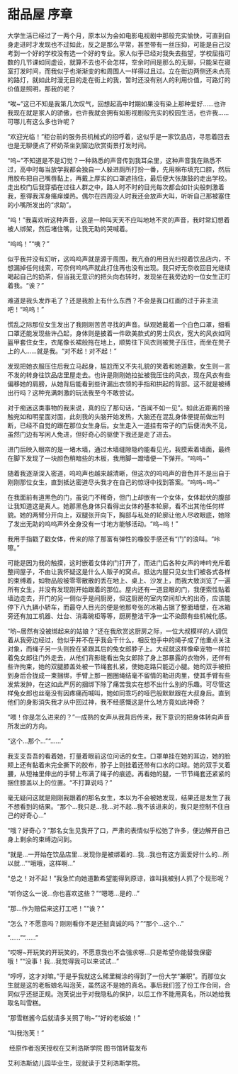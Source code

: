 # 甜品屋 序章

大学生活已经过了一两个月，原本以为会如电影电视剧中那般充实愉快，可直到自身走进时才发现也不过如此，反之是那么平常，甚至带有一丝压抑，可能是自己没考到一个好的学校没有选一个好的专业。家人似乎已经对我失去指望，学校屈指可数的几节课如同虚设，就算不去也不会怎样，空余时间是那么的无聊，只能呆在寝室打发时间，而我似乎也渐渐变的和周围人一样得过且过。立在街边两侧还未点亮的路灯，就如此时漫无目的走在街上的我，暂时还没有别人的利用价值，可路灯的价值是照明，那我的呢？

“唉~”这已不知是我第几次叹气，回想起高中时期如果没有染上那种爱好……也许我现在就是家人的骄傲，也许我就会拥有如影视剧般充实的校园生活，也许我……可哪儿有这么多也许呢？

“欢迎光临！”柜台前的服务员机械式的招呼着，这似乎是一家饮品店，寻思着回去也是无聊便点了杯奶茶坐到窗边欣赏街景打发时间。

“呜~”不知道是不是幻觉？一种熟悉的声音传到我耳朵里，这种声音我在熟悉不过，高中时每当放学我都会独自一人躲进厕所打扮一番，先用棉布填充口腔，然后用胶布把自己嘴唇黏上，再戴上厚实的口罩遮挡住，最后便大张旗鼓的走出学校。走出校门后我穿插在过往人群之中，路人时不时的目光每次都会如针尖般刺激着我，惹得我浑身瘙痒燥热。偶尔在四周没人时我还会放声大叫，听听自己那被塞住的小嘴所发出的“求助”。

“呜！”我喜欢听这种声音，这是一种叫天天不应叫地地不灵的声音，我时常幻想着被人绑架，然后堵住嘴，让我无助的哭喊着。

“呜呜！”“咦？”

似乎我并没有幻听，这呜呜声就是源于周围，我亢奋的用目光扫视着饮品店内，不想漏掉任何线索，可奈何呜呜声就此打住再也没有出现。我只好无奈收回目光继续喝起自己的奶茶，但当我无意识的把头向右转时，发现坐在我旁边的一位女生正盯着我。“诶？”

难道是我头发炸毛了？还是我脸上有什么东西？不会是我口红画的过于非主流吧！“呜呜！”

慌乱之际那位女生发出了我刚刚苦苦寻找的声音。纵观她戴着一个白色口罩，细看口罩还能发现些许凸起，身体则是披着一件欧美款式的男士风衣，宽大的风衣如同盔甲套住女生，衣尾像长裙般拖在地上，顺势往下风衣则被凳子压住，而坐在凳子上的人……就是我。“对不起！对不起！”

发现把她衣服压住后我立马起身，尴尬而又不失礼貌的笑着和她道歉，女生则一言不发的转身往饮品店里屋走去。也许是刚刚她拉扯被我压住的风衣，现在风衣有些偏移她的肩膀，从她背后能看到些许漏出衣领的手指和拱起的背部。这不就是被缚出行吗？这种充满刺激的玩法我至今不敢尝试。

对于痴迷这类事物的我来说，真的应了那句话，“百闻不如一见”。如此近距离的接触宛如和明星面对面，此刻我的头脑开始发热，大脑还在混乱身体便提前做出判断，已经不自觉的跟在那位女生身后。女生走入一道挂有帘子的门后便消失不见，虽然门边有写闲人免进，但好奇心的驱使下我还是走了进去。

进门后映入眼帘的是一堵木墙，通过木墙缝隙隐约能看见光，我摸索着墙面，最终在脚下发现了一块颜色稍暗些的木板，我用脚一蹬墙便一下弹开。“呜呜~”

随着我逐渐深入密道，呜呜声也越来越清晰，但这次的呜呜声的音色并不是出自于刚刚那位女生，直到抵达密道尽头我才在自己的惊讶中找到答案。“呜呜~呜~”

在我面前有道黑色的门，虽说门不稀奇，但门上却嵌有一个女体，女体起伏的腹部让我知道这是真人。她那黑色身体只看得出女体的基本轮廓，看不出其他任何样貌。她的两臂分开向上，双腿张开向下，胸部与私处的轮廓让他人尽收眼底，她除了发出无助的呜呜声外全身没有一寸地方能够活动。“呜~呜！”

我用手指戳了戳女体，传来的除了那富有弹性的橡胶手感还有“门”的浪叫。“咔嚓。”

可能是因为我的触摸，这时嵌着女体的门打开了，而进门后各种女声的呻吟充斥着整间屋子，不由让我怀疑这是什么人贩子的窝点。抵达内屋只见女生们被各式各样的束缚着，如物品般被零零散散的丢在地上、桌上、沙发上，而我大致浏览了一遍所有女生，并没有发现刚开始跟着的那位。屋内还有一道显眼的门，我便索性贴着墙边走去，开门的另一侧似乎是间厨房，但这厨房的室内空间却大的出奇，应该能停下八九辆小轿车，而最夺人目光的便是他那夸张的冰箱占据了整面墙壁，在冰箱旁还有加工机器、灶台、消毒碗柜等等，厨房整洁干净一尘不染颇有些机械化感。

“哟~居然有没被绑起来的姑娘？”还在我欣赏这厨房之际，一位大叔模样的人调侃着从我旁边经过，他似乎并不在乎我会干什么，相反他手中的绳子成了他重点关注对象，而绳子另一头则拴在紧跟其后的兔女郎脖子上。大叔就这样像牵宠物一样拉着兔女郎往门外走去，从他们背影能看出兔女郎除了身上那暴露的衣物外，还伴有些许拘束，她的双腿膝盖处被一节绳套扎紧，使她走路只能迈小腿。她的双手被扭到身后合拢成一束捆绑，手臂上那一圈圈绳结毫不留情的勒进肉里，使其手臂有些发紫发肿，在这如此严厉的捆绑下除了痛苦我实在想不出什么别的乐趣。可尽管这样兔女郎也丝毫没有因疼痛而喊叫，她如同乖巧的哑巴般默默跟在大叔身后。直到他们的身影消失我才从中回过神，我不经感慨这是什么地方竟如此神奇？

“喂！你是怎么进来的？”一成熟的女声从我背后传来，我下意识的把身体转向声音所发出的方向。

“这个…那个…”“……”

我支支吾吾的看着她，打量着眼前这位问话的女生。口罩单挂在她的耳边，她的脸颊上还有黏着未完全撕下的胶布，脖子上则挂着还带有口水的口球。她的双手叉着腰，从短袖里伸出的手臂上布满了绳子的痕迹。再看她的腿，一节节绳套还紧紧的捆住膝盖以上的位置。“不打算说吗？”

毫无疑问这就是刚刚我跟着的那名女生，本以为不会被她发现，结果还是发生了我不想看到的结果。“那个…我只是…我…对不起…我不该进来的，我只是控制不住自己的好奇心…”

“哦？好奇心？”那名女生见我开了口，严肃的表情似乎松弛了许多，便边解开自己身上剩余的束缚边问到。

“就是…一开始在饮品店里…发现你是被绑着的…我…我也有这方面爱好什么的…所以就…”“哦哦，这样啊…”

“总之！对不起！”我急忙向她道歉希望能得到原谅，谁叫我被别人抓了个现形呢？

“听你这么一说…你也喜欢这些？”“嗯嗯…是的…”

“那…作为赔偿来这打工吧！”“诶？”

“怎么？不愿意吗？刚刚看你不是还挺真诚的吗？”“那个…这个…”

“……”“……”

“哎呀~开玩笑的开玩笑的，不愿意我也不会强求呀…只是希望你能替我保密哦！”“没事！我…我觉得我可以来试试…”

“哼哼，这才对嘛。”于是乎我就这么稀里糊涂的得到了一份大学“兼职”。而那位女生就是这的老板娘名叫泡芙，虽然这不是她的真名。事后我们签了份工作合同，合同似乎还挺正规。泡芙说出于对我隐私的保护，以后工作不能用真名，所以她给我取名叫雪糕。

“那雪糕酱今后就请多关照了哟~”“好的老板娘！”

“叫我泡芙！” 

 经原作者泡芙授权在艾利浩斯学院 图书馆转载发布

艾利浩斯幼儿园毕业生，现就读于艾利浩斯学院。